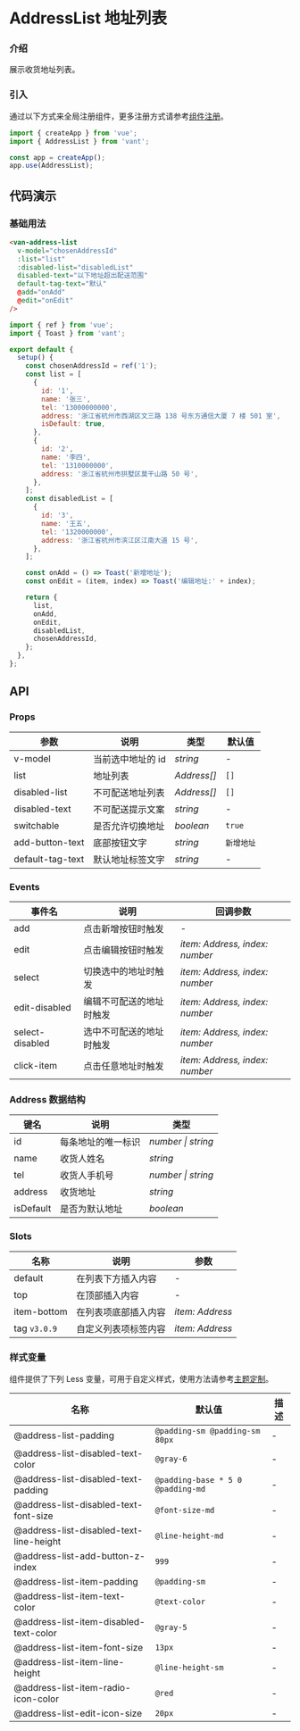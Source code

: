 # AddressList 地址列表

### 介绍

展示收货地址列表。

### 引入

通过以下方式来全局注册组件，更多注册方式请参考[组件注册](#/zh-CN/advanced-usage#zu-jian-zhu-ce)。

```js
import { createApp } from 'vue';
import { AddressList } from 'vant';

const app = createApp();
app.use(AddressList);
```

## 代码演示

### 基础用法

```html
<van-address-list
  v-model="chosenAddressId"
  :list="list"
  :disabled-list="disabledList"
  disabled-text="以下地址超出配送范围"
  default-tag-text="默认"
  @add="onAdd"
  @edit="onEdit"
/>
```

```js
import { ref } from 'vue';
import { Toast } from 'vant';

export default {
  setup() {
    const chosenAddressId = ref('1');
    const list = [
      {
        id: '1',
        name: '张三',
        tel: '13000000000',
        address: '浙江省杭州市西湖区文三路 138 号东方通信大厦 7 楼 501 室',
        isDefault: true,
      },
      {
        id: '2',
        name: '李四',
        tel: '1310000000',
        address: '浙江省杭州市拱墅区莫干山路 50 号',
      },
    ];
    const disabledList = [
      {
        id: '3',
        name: '王五',
        tel: '1320000000',
        address: '浙江省杭州市滨江区江南大道 15 号',
      },
    ];

    const onAdd = () => Toast('新增地址');
    const onEdit = (item, index) => Toast('编辑地址:' + index);

    return {
      list,
      onAdd,
      onEdit,
      disabledList,
      chosenAddressId,
    };
  },
};
```

## API

### Props

| 参数             | 说明              | 类型        | 默认值     |
| ---------------- | ----------------- | ----------- | ---------- |
| v-model          | 当前选中地址的 id | _string_    | -          |
| list             | 地址列表          | _Address[]_ | `[]`       |
| disabled-list    | 不可配送地址列表  | _Address[]_ | `[]`       |
| disabled-text    | 不可配送提示文案  | _string_    | -          |
| switchable       | 是否允许切换地址  | _boolean_   | `true`     |
| add-button-text  | 底部按钮文字      | _string_    | `新增地址` |
| default-tag-text | 默认地址标签文字  | _string_    | -          |

### Events

| 事件名          | 说明                     | 回调参数                       |
| --------------- | ------------------------ | ------------------------------ |
| add             | 点击新增按钮时触发       | -                              |
| edit            | 点击编辑按钮时触发       | _item: Address, index: number_ |
| select          | 切换选中的地址时触发     | _item: Address, index: number_ |
| edit-disabled   | 编辑不可配送的地址时触发 | _item: Address, index: number_ |
| select-disabled | 选中不可配送的地址时触发 | _item: Address, index: number_ |
| click-item      | 点击任意地址时触发       | _item: Address, index: number_ |

### Address 数据结构

| 键名      | 说明               | 类型               |
| --------- | ------------------ | ------------------ |
| id        | 每条地址的唯一标识 | _number \| string_ |
| name      | 收货人姓名         | _string_           |
| tel       | 收货人手机号       | _number \| string_ |
| address   | 收货地址           | _string_           |
| isDefault | 是否为默认地址     | _boolean_          |

### Slots

| 名称         | 说明                 | 参数            |
| ------------ | -------------------- | --------------- |
| default      | 在列表下方插入内容   | -               |
| top          | 在顶部插入内容       | -               |
| item-bottom  | 在列表项底部插入内容 | _item: Address_ |
| tag `v3.0.9` | 自定义列表项标签内容 | _item: Address_ |

### 样式变量

组件提供了下列 Less 变量，可用于自定义样式，使用方法请参考[主题定制](#/zh-CN/theme)。

| 名称 | 默认值 | 描述 |
| --- | --- | --- |
| @address-list-padding | `@padding-sm @padding-sm 80px` | - |
| @address-list-disabled-text-color | `@gray-6` | - |
| @address-list-disabled-text-padding | `@padding-base * 5 0 @padding-md` | - |
| @address-list-disabled-text-font-size | `@font-size-md` | - |
| @address-list-disabled-text-line-height | `@line-height-md` | - |
| @address-list-add-button-z-index | `999` | - |
| @address-list-item-padding | `@padding-sm` | - |
| @address-list-item-text-color | `@text-color` | - |
| @address-list-item-disabled-text-color | `@gray-5` | - |
| @address-list-item-font-size | `13px` | - |
| @address-list-item-line-height | `@line-height-sm` | - |
| @address-list-item-radio-icon-color | `@red` | - |
| @address-list-edit-icon-size | `20px` | - |
